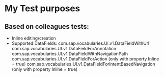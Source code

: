 # My Test purposes

## Based on colleagues tests:

- Inline editing/creation
- Supported DataFields:
    com.sap.vocabularies.UI.v1.DataFieldWithUrl
    com.sap.vocabularies.UI.v1.DataFieldForAnnotation
    com.sap.vocabularies.UI.v1.DataFieldWithNavigationPath
    com.sap.vocabularies.UI.v1.DataFieldForAction  (only with property Inline = true)
    com.sap.vocabularies.UI.v1.DataFieldForIntentBasedNavigation  (only with property Inline = true)
